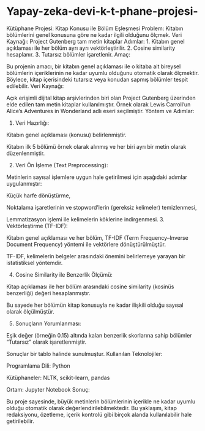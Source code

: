 
# Yapay-zeka-devi-k-t-phane-projesi-
Kütüphane Projesi: Kitap Konusu ile Bölüm Eşleşmesi Problem: Kitabın bölümlerini genel konusuna göre ne kadar ilgili olduğunu ölçmek. Veri Kaynağı: Project Gutenberg tam metin kitaplar Adımlar: 1. Kitabın genel açıklaması ile her bölüm ayrı ayrı vektörleştirilir. 2. Cosine similarity hesaplanır. 3. Tutarsız bölümler işaretlenir.
Amaç:

Bu projenin amacı, bir kitabın genel açıklaması ile o kitaba ait bireysel bölümlerin içeriklerinin ne kadar uyumlu olduğunu otomatik olarak ölçmektir. Böylece, kitap içerisindeki tutarsız veya konudan sapmış bölümler tespit edilebilir.
Veri Kaynağı:

Açık erişimli dijital kitap arşivlerinden biri olan Project Gutenberg üzerinden elde edilen tam metin kitaplar kullanılmıştır. Örnek olarak Lewis Carroll’un Alice’s Adventures in Wonderland adlı eseri seçilmiştir.
Yöntem ve Adımlar:

1. Veri Hazırlığı:

Kitabın genel açıklaması (konusu) belirlenmiştir.

Kitabın ilk 5 bölümü örnek olarak alınmış ve her biri ayrı bir metin olarak düzenlenmiştir.


2. Veri Ön İşleme (Text Preprocessing):

Metinlerin sayısal işlemlere uygun hale getirilmesi için aşağıdaki adımlar uygulanmıştır:

Küçük harfe dönüştürme,

Noktalama işaretlerinin ve stopword’lerin (gereksiz kelimeler) temizlenmesi,

Lemmatizasyon işlemi ile kelimelerin köklerine indirgenmesi.
3. Vektörleştirme (TF-IDF):

Kitabın genel açıklaması ve her bölüm, TF-IDF (Term Frequency–Inverse Document Frequency) yöntemi ile vektörlere dönüştürülmüştür.

TF-IDF, kelimelerin belgeler arasındaki önemini belirlemeye yarayan bir istatistiksel yöntemdir.


4. Cosine Similarity ile Benzerlik Ölçümü:

Kitap açıklaması ile her bölüm arasındaki cosine similarity (kosinüs benzerliği) değeri hesaplanmıştır.

Bu sayede her bölümün kitap konusuyla ne kadar ilişkili olduğu sayısal olarak ölçülmüştür.


5. Sonuçların Yorumlanması:

Eşik değer (örneğin 0.15) altında kalan benzerlik skorlarına sahip bölümler “Tutarsız” olarak işaretlenmiştir.

Sonuçlar bir tablo halinde sunulmuştur.
Kullanılan Teknolojiler:

Programlama Dili: Python

Kütüphaneler: NLTK, scikit-learn, pandas

Ortam: Jupyter Notebook
Sonuç:

Bu proje sayesinde, büyük metinlerin bölümlerinin içerikle ne kadar uyumlu olduğu otomatik olarak değerlendirilebilmektedir. Bu yaklaşım, kitap redaksiyonu, özetleme, içerik kontrolü gibi birçok alanda kullanılabilir hale getirilebilir.

